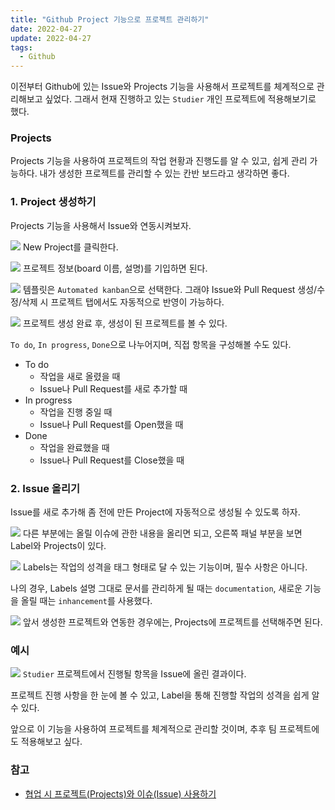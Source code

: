 ```yaml
---
title: "Github Project 기능으로 프로젝트 관리하기"
date: 2022-04-27
update: 2022-04-27
tags:
  - Github
---
```


이전부터 Github에 있는 Issue와 Projects 기능을 사용해서 프로젝트를 체계적으로 관리해보고 싶었다. 그래서 현재 진행하고 있는 `Studier` 개인 프로젝트에 적용해보기로 했다.

### Projects
Projects 기능을 사용하여 프로젝트의 작업 현황과 진행도를 알 수 있고, 쉽게 관리 가능하다. 내가 생성한 프로젝트를 관리할 수 있는 칸반 보드라고 생각하면 좋다.

### 1. Project 생성하기

Projects 기능을 사용해서 Issue와 연동시켜보자.

![](project_list.png)
New Project를 클릭한다.


![](2_new_project.png)
프로젝트 정보(board 이름, 설명)를 기입하면 된다.


![](3_select_project_template.png)
템플릿은 `Automated kanban`으로 선택한다. 그래야 Issue와 Pull Request 생성/수정/삭제 시 프로젝트 탭에서도 자동적으로 반영이 가능하다.


![](4_project_column_list.png)
프로젝트 생성 완료 후, 생성이 된 프로젝트를 볼 수 있다.

`To do`, `In progress`, `Done`으로 나누어지며, 직접 항목을 구성해볼 수도 있다. 
- To do
  - 작업을 새로 올렸을 때
  - Issue나 Pull Request를 새로 추가할 때
- In progress
  - 작업을 진행 중일 때
  - Issue나 Pull Request를 Open했을 때
- Done
  - 작업을 완료했을 때
  - Issue나 Pull Request를 Close했을 때

### 2. Issue 올리기
Issue를 새로 추가해 좀 전에 만든 Project에 자동적으로 생성될 수 있도록 하자.

![](6_new_issue.png)
다른 부분에는 올릴 이슈에 관한 내용을 올리면 되고, 오른쪽 패널 부분을 보면 Label와 Projects이 있다.


![](7_select_labels.png)
Labels는 작업의 성격을 태그 형태로 달 수 있는 기능이며, 필수 사항은 아니다.

나의 경우, Labels 설명 그대로 문서를 관리하게 될 때는 `documentation`, 새로운 기능을 올릴 때는 `inhancement`를 사용했다.


![](8_select_project.png)
앞서 생성한 프로젝트와 연동한 경우에는, Projects에 프로젝트를 선택해주면 된다.

### 예시
![](9_project_ex.png)
`Studier` 프로젝트에서 진행될 항목을 Issue에 올린 결과이다.

프로젝트 진행 사항을 한 눈에 볼 수 있고, Label을 통해 진행할 작업의 성격을 쉽게 알 수 있다.

앞으로 이 기능을 사용하여 프로젝트를 체계적으로 관리할 것이며, 추후 팀 프로젝트에도 적용해보고 싶다.

### 참고
- [협업 시 프로젝트(Projects)와 이슈(Issue) 사용하기](https://devlog-wjdrbs96.tistory.com/227)